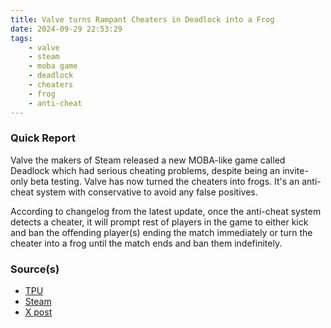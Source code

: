 ```yaml
---
title: Valve turns Rampant Cheaters in Deadlock into a Frog
date: 2024-09-29 22:53:29
tags:
    - valve
    - steam
    - moba game
    - deadlock
    - cheaters
    - frog
    - anti-cheat
---
```


### Quick Report

Valve the makers of Steam released a new MOBA-like game called Deadlock which had serious cheating problems, despite being an invite-only beta testing. Valve has now turned the cheaters into frogs. It's an anti-cheat system with conservative to avoid any false positives.
<!-- more -->

According to changelog from the latest update, once the anti-cheat system detects a cheater, it will prompt rest of players in the game to either kick and ban the offending player(s) ending the match immediately or turn the cheater into a frog until the match ends and ban them indefinitely.

### Source(s)

- [TPU][def]
- [Steam][def2]
- [X post][def3]

[def]: https://www.techpowerup.com/327060/valve-addresses-rampant-cheaters-in-deadlock-with-unorthodox-frog-anti-cheat-in-latest-update
[def2]: https://forums.playdeadlock.com/threads/09-26-2024-update.33015/
[def3]: https://x.com/IntelDeadlock/status/1839535097747259804
